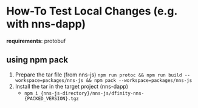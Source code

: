 # How-To Test Local Changes (e.g. with nns-dapp)

**requirements**: protobuf

## using npm pack

1. Prepare the tar file (from nns-js)
   `npm run protoc && npm run build --workspace=packages/nns-js && npm pack --workspace=packages/nns-js`
2. Install the tar in the target project (nns-dapp)
   - `npm i {nns-js-directory}/nns-js/dfinity-nns-{PACKED_VERSION}.tgz`
